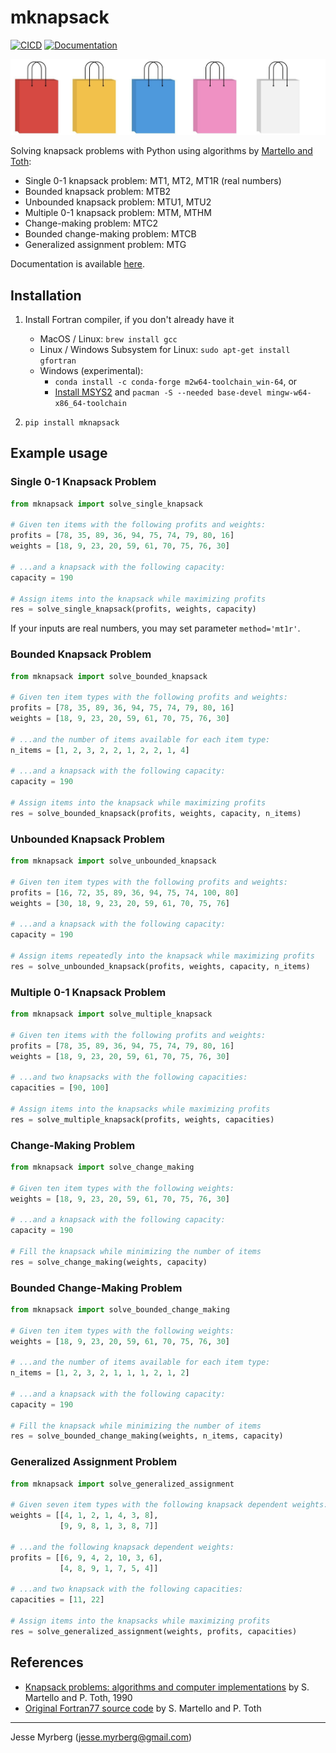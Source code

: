 # mknapsack

[![CICD](https://github.com/jmyrberg/mknapsack/actions/workflows/push.yml/badge.svg)](https://github.com/jmyrberg/mknapsack/actions/workflows/push.yml)
[![Documentation](https://readthedocs.org/projects/mknapsack/badge/?version=latest)](https://mknapsack.readthedocs.io/en/latest/?badge=latest)

![mknapsack cover](https://github.com/jmyrberg/mknapsack/blob/master/docs/cover.png?raw=true)

Solving knapsack problems with Python using algorithms by [Martello and Toth](https://dl.acm.org/doi/book/10.5555/98124):

* Single 0-1 knapsack problem: MT1, MT2, MT1R (real numbers)
* Bounded knapsack problem: MTB2
* Unbounded knapsack problem: MTU1, MTU2
* Multiple 0-1 knapsack problem: MTM, MTHM
* Change-making problem: MTC2
* Bounded change-making problem: MTCB
* Generalized assignment problem: MTG

Documentation is available [here](https://mknapsack.readthedocs.io).


## Installation

1. Install Fortran compiler, if you don't already have it
   * MacOS / Linux:
    `brew install gcc`
   * Linux / Windows Subsystem for Linux:
     `sudo apt-get install gfortran`
   * Windows (experimental):
     * `conda install -c conda-forge m2w64-toolchain_win-64`, or
     * [Install MSYS2](https://www.msys2.org) and `pacman -S --needed base-devel mingw-w64-x86_64-toolchain`

2. `pip install mknapsack`


## Example usage

### Single 0-1 Knapsack Problem

```python
from mknapsack import solve_single_knapsack

# Given ten items with the following profits and weights:
profits = [78, 35, 89, 36, 94, 75, 74, 79, 80, 16]
weights = [18, 9, 23, 20, 59, 61, 70, 75, 76, 30]

# ...and a knapsack with the following capacity:
capacity = 190

# Assign items into the knapsack while maximizing profits
res = solve_single_knapsack(profits, weights, capacity)
```

If your inputs are real numbers, you may set parameter `method='mt1r'`.

### Bounded Knapsack Problem

```python
from mknapsack import solve_bounded_knapsack

# Given ten item types with the following profits and weights:
profits = [78, 35, 89, 36, 94, 75, 74, 79, 80, 16]
weights = [18, 9, 23, 20, 59, 61, 70, 75, 76, 30]

# ...and the number of items available for each item type:
n_items = [1, 2, 3, 2, 2, 1, 2, 2, 1, 4]

# ...and a knapsack with the following capacity:
capacity = 190

# Assign items into the knapsack while maximizing profits
res = solve_bounded_knapsack(profits, weights, capacity, n_items)
```

### Unbounded Knapsack Problem

```python
from mknapsack import solve_unbounded_knapsack

# Given ten item types with the following profits and weights:
profits = [16, 72, 35, 89, 36, 94, 75, 74, 100, 80]
weights = [30, 18, 9, 23, 20, 59, 61, 70, 75, 76]

# ...and a knapsack with the following capacity:
capacity = 190

# Assign items repeatedly into the knapsack while maximizing profits
res = solve_unbounded_knapsack(profits, weights, capacity, n_items)
```

### Multiple 0-1 Knapsack Problem

```python
from mknapsack import solve_multiple_knapsack

# Given ten items with the following profits and weights:
profits = [78, 35, 89, 36, 94, 75, 74, 79, 80, 16]
weights = [18, 9, 23, 20, 59, 61, 70, 75, 76, 30]

# ...and two knapsacks with the following capacities:
capacities = [90, 100]

# Assign items into the knapsacks while maximizing profits
res = solve_multiple_knapsack(profits, weights, capacities)
```

### Change-Making Problem

```python
from mknapsack import solve_change_making

# Given ten item types with the following weights:
weights = [18, 9, 23, 20, 59, 61, 70, 75, 76, 30]

# ...and a knapsack with the following capacity:
capacity = 190

# Fill the knapsack while minimizing the number of items
res = solve_change_making(weights, capacity)
```

### Bounded Change-Making Problem

```python
from mknapsack import solve_bounded_change_making

# Given ten item types with the following weights:
weights = [18, 9, 23, 20, 59, 61, 70, 75, 76, 30]

# ...and the number of items available for each item type:
n_items = [1, 2, 3, 2, 1, 1, 1, 2, 1, 2]

# ...and a knapsack with the following capacity:
capacity = 190

# Fill the knapsack while minimizing the number of items
res = solve_bounded_change_making(weights, n_items, capacity)
```

### Generalized Assignment Problem

```python
from mknapsack import solve_generalized_assignment

# Given seven item types with the following knapsack dependent weights:
weights = [[4, 1, 2, 1, 4, 3, 8],
           [9, 9, 8, 1, 3, 8, 7]]

# ...and the following knapsack dependent weights:
profits = [[6, 9, 4, 2, 10, 3, 6],
           [4, 8, 9, 1, 7, 5, 4]]

# ...and two knapsack with the following capacities:
capacities = [11, 22]

# Assign items into the knapsacks while maximizing profits
res = solve_generalized_assignment(weights, profits, capacities)
```


## References

* [Knapsack problems: algorithms and computer implementations](https://dl.acm.org/doi/book/10.5555/98124) by S. Martello and P. Toth, 1990
* [Original Fortran77 source code](http://people.sc.fsu.edu/~jburkardt/f77_src/knapsack/knapsack.f) by S. Martello and P. Toth

---
Jesse Myrberg (jesse.myrberg@gmail.com)